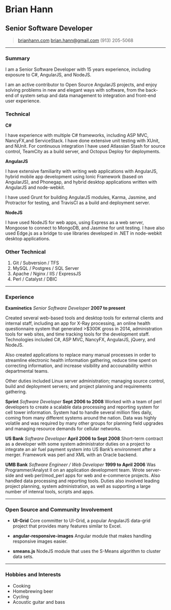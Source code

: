 # Brian Hann
## Senior Software Developer

> [brianhann.com](http://brianhann.com)
> [brian.hann@gmail.com](mailto:brian.hann@gmail.com)
> (913) 205-5068

------

### Summary

I am a Senior Software Developer with 15 years experience, including exposure to C#, AngularJS, and NodeJS.

I am an active contributor to Open Source AngularJS projects, and enjoy solving problems in new and elegant ways with software, from the back-end of system setup and data management to integration and front-end user experience.

<!-- Software and web developer since 1999. Worked in the banking, telecom, and health industries on external-facing web applications, internal web-based tools, backend data processing and ETL, and systems administration.

Focus on solving problems in new and elegant ways with software, from the back-end of system setup and data management to integration
and front-end user experience. -->


### Technical

<!-- 
1. C#
1. AngularJS
1. Javascript / NodeJS
1. Ionic / Phonegap / Cordova
1. Git / Subversion
1. MySQL / SQL Server / Postgres
1. Apache / Nginx / IIS / Express
 -->

**C#**

  I have experience with multiple C# frameworks, including ASP MVC, NancyFX,and ServiceStack. I have done extensive unit testing with XUnit, and NUnit. For continuous integration I have used Atlassian Stash for source control, TeamCity as a build server, and Octopus Deploy for deployments.
  <!-- I find TFS difficult to configure, manage, and integration, as well as under-represented in the Open Source community. -->

**AngularJS**

  I have extensive familiarity with writing web applications with AngularJS, hybrid mobile app development using Ionic Framework (based on AngularJS), and Phonegap, and hybrid desktop applications written with AngularJS and node-webkit. 

  I have used Grunt for building AngularJS modules, Karma, Jasmine, and Protractor for testing, and TravisCI as a build and deployment server.
  <!-- I have tried Gulp but at the time found it minimally supported with plugins, and difficult to run tasks synchronously. -->

**NodeJS**

  I have used NodeJS for web apps, using Express as a web server, Mongoose to connect to MongoDB, and Jasmine for unit testing. I have also used Edge.js as a bridge to use libraries developed in .NET in node-webkit desktop applications.


### Other Technical

1. Git / Subversion / TFS
1. MySQL / Postgres / SQL Server
1. Apache / Nginx / IIS / ExpressJS
1. Perl / Catalyst / DBIC


------

### Experience

**Examinetics** *Senior Software Developer* __2007 to present__
	<!-- Created an online health questionnaire system through which participants could receive OSHA clearance to wear respirator and other breathing apparatuses, with no turn-around time. Technologies included C#, ASP.NET, JavaScript/jQuery,and SQL Server. Generated over $100,000 yearly. -->

  <!-- Designed and builts  -->
  Created several web-based tools and desktop tools for external clients and internal staff, including an app for X-Ray processing, an online health questionnaire system that generated >$300K gross in 2014, administration tools for web sites, and time tracking tools for the development staff. Technologies included C#, ASP MVC, NancyFX, AngularJS, jQuery, and NodeJS.

  Also created applications to replace many manual processes in order to streamline electronic health information gathering, reduce time spent on correcting information, and increase visibility and accounability within departmental teams.  <!--  an automated data import system that processes health information sent from hundreds of remote, mobile personnel. -->

  Other duties included Linux server administration; managing source control, build and deployment servers; and project planning and requirements gathering.

<!-- handles information coming from off-site mobile personnel numbering in the hundreds. -->
<!-- Replaced many manual data entry processes and streamlined the process for resolving data issues, freeing company resources. -->
<!-- Was also system administrator and lead support for all Linux systems. -->

**Sprint** *Software Developer* __Sept 2006 to 2008__
	Worked with a team of perl developers to create a scalable data processing and reporting system for cell tower information. System had to handle several million files daily, coming from many different systems around the nation. Data was highly volatile and was required by many other groups for planning field upgrades and managing resource demands for cellular networks.
  <!-- Other duties included requirements gathering and project planning. -->

**US Bank** *Software Developer* __April 2006 to Sept 2008__
	Short-term contract as a developer with some system administrator duties on a project to integrate an air fuel payment system into US Bank’s environment after a merger. Framework was perl and XML with an Oracle backend.

**UMB Bank** *Software Engineer / Web Developer* __1999 to April 2006__
	Was Programmer/Analyst II on an application development team. Wrote server-side and web perl/mod_perl apps for web and e-commerce projects. Also handled data processing and reporting tools. Duties also involved leading project planning, system administration, as well as supporting a large number of intenral tools, scripts and apps.

------

### Open Source and Community Involvement

* **UI-Grid**
	Core committer to UI-Grid, a popular AngularJS data-grid project that provides many features similar to Excel.

<!-- * **AngularJS**
	Actively involved in the AngularJS community on irc (#angularjs on freenode),and StackOverflow. -->

* **angular-responsive-images**
	Angular module that makes handling responsive images easier.

* **smeans.js**
	NodeJS module that uses the S-Means algorithm to cluster data sets.

------

### Hobbies and Interests

* Cooking
* Homebrewing beer
* Cycling
* Acoustic guitar and bass